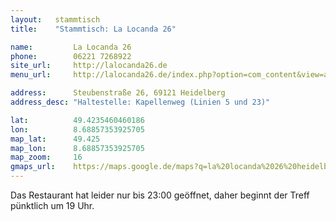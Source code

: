 ```yaml
---
layout:   stammtisch
title:    "Stammtisch: La Locanda 26"

name:         La Locanda 26
phone:        06221 7268922
site_url:     http://lalocanda26.de
menu_url:     http://lalocanda26.de/index.php?option=com_content&view=article&id=19&Itemid=27

address:      Steubenstraße 26, 69121 Heidelberg
address_desc: "Haltestelle: Kapellenweg (Linien 5 und 23)"

lat:          49.4235460460186
lon:          8.68857353925705
map_lat:      49.425
map_lon:      8.68857353925705
map_zoom:     16
gmaps_url:    https://maps.google.de/maps?q=la%20locanda%2026%20heidelberg
---
```

Das Restaurant hat leider nur bis 23:00 geöffnet, daher beginnt der Treff pünktlich um 19 Uhr.
